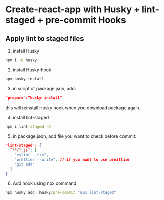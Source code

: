 # Create-react-app with Husky + lint-staged + pre-commit Hooks

## Apply lint to staged files

  1. install Husky
```cmd
npm i -D husky
```
  2. install Husky hook
```cmd
npx husky install
```
  3. in script of package.json, add:
```json
"prepare":"husky install"
```
this will reinstall husky hook when you download package again.

  4. install lint-staged
```cmd
npm i lint-staged -D
```

  5. in package.json, add file you want to check before commit:
```json
"lint-staged": {
  "**/*.js": [
    "eslint --fix",
    "prettier --write", // if you want to use preittier
    "git add"
  ]
}
```

  6. Add hook using npx command
```cmd
npx husky add .husky/pre-commit "npx lint-staged"
```

